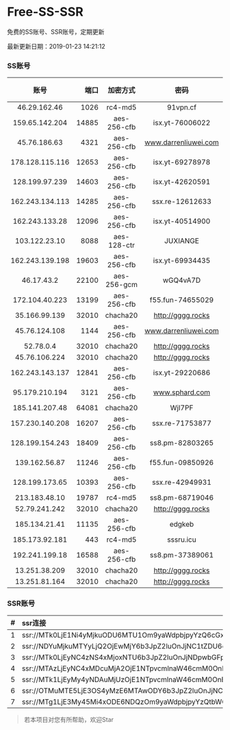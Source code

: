 # Free-SS-SSR

免费的SS账号、SSR账号，定期更新

最新更新日期：2019-01-23 14:21:12 

### SS账号

|账号|端口|加密方式|密码|更新时间|国家|
|:-----:|-----:|:----:|:----:|:----:|:----:|
|46.29.162.46|1026|rc4-md5|91vpn.cf|14:17:22|RU|
|159.65.142.204|14885|aes-256-cfb|isx.yt-76006022|14:17:06|SG|
|45.76.186.63|4321|aes-256-cfb|www.darrenliuwei.com|14:17:15|SG|
|178.128.115.116|12653|aes-256-cfb|isx.yt-69278978|14:17:06|SG|
|128.199.97.239|14603|aes-256-cfb|isx.yt-42620591|14:17:06|SG|
|162.243.134.113|14285|aes-256-cfb|ssx.re-12612633|14:17:05|US|
|162.243.133.28|12096|aes-256-cfb|isx.yt-40514900|14:17:05|US|
|103.122.23.10|8088|aes-128-ctr|JUXIANGE|14:17:08|US|
|162.243.139.198|19603|aes-256-cfb|isx.yt-69934435|14:17:05|US|
|46.17.43.2|22100|aes-256-gcm|wGQ4vA7D|14:07:20|RU|
|172.104.40.223|13199|aes-256-cfb|f55.fun-74655029|14:17:06|SG|
|35.166.99.139|32010|chacha20|http://gggg.rocks|14:17:14|US|
|45.76.124.108|1144|aes-256-cfb|www.darrenliuwei.com|14:17:06|AU|
|52.78.0.4|32010|chacha20|http://gggg.rocks|14:17:33|KR|
|45.76.106.224|32010|chacha20|http://gggg.rocks|14:17:14|JP|
|162.243.143.137|12841|aes-256-cfb|isx.yt-29220686|14:17:05|US|
|95.179.210.194|3121|aes-256-cfb|www.sphard.com|14:17:13|FR|
|185.141.207.48|64081|chacha20|WjI7PF|14:17:15|GB|
|157.230.140.208|16207|aes-256-cfb|ssx.re-71753877|14:17:06|US|
|128.199.154.243|18409|aes-256-cfb|ss8.pm-82803265|14:17:06|SG|
|139.162.56.87|11246|aes-256-cfb|f55.fun-09850926|14:17:06|SG|
|128.199.173.65|10393|aes-256-cfb|ssx.re-42949931|14:17:06|SG|
|213.183.48.10|19787|rc4-md5|ss8.pm-68719046|14:17:05|RU|
|52.79.241.242|32010|chacha20|http://gggg.rocks|14:17:24|KR|
|185.134.21.41|11135|aes-256-cfb|edgkeb|14:17:14|GB|
|185.173.92.181|443|rc4-md5|sssru.icu|14:17:18|RU|
|192.241.199.18|16588|aes-256-cfb|ss8.pm-37389061|14:17:04|US|
|13.251.38.209|32010|chacha20|http://gggg.rocks|14:17:08|SG|
|13.251.81.164|32010|chacha20|http://gggg.rocks|14:17:21|SG|


### SSR账号

|#|ssr连接|
|:-----|:-----|
|1|ssr://MTk0LjE1Ni4yMjkuODU6MTU1Om9yaWdpbjpyYzQ6cGxhaW46Ykc1amJnLz9yZW1hcmtzPVUxTlNWRTlQVEY5T2IyUmxPdVctdC1XYnZTQSZncm91cD1WMWRYTGxOVFVsTlVUMDlNTGtOUFRR|
|2|ssr://NDYuMjkuMTYyLjQ2OjEwMjY6b3JpZ2luOnJjNC1tZDU6cGxhaW46T1RGMmNHNHVZMlkvP3JlbWFya3M9VTFOU1ZFOVBURjlPYjJSbE91U19oT2U5bC1hV3J5QSZncm91cD1WMWRYTGxOVFVsTlVUMDlNTGtOUFRR|
|3|ssr://MTk0LjEyNC4zNS4xMjoxNTU6b3JpZ2luOnJjNDpwbGFpbjpiRzVqYmcvP3JlbWFya3M9VTFOU1ZFOVBURjlPYjJSbE91ZVJudVdqcXlBJmdyb3VwPVYxZFhMbE5UVWxOVVQwOU1Ma05QVFE|
|4|ssr://MTAzLjEyNC4xMDcuMjA2OjE1NTpvcmlnaW46cmM0OnBsYWluOmJHNWpiZy8_cmVtYXJrcz1VMU5TVkU5UFRGOU9iMlJsT3VTNm11V2txdVdjc09XTXVpQSZncm91cD1WMWRYTGxOVFVsTlVUMDlNTGtOUFRR|
|5|ssr://MTk1LjEyMy4yNDAuMjUzOjE1NTpvcmlnaW46cmM0OnBsYWluOmJHNWpiZy8_cmVtYXJrcz1VMU5TVkU5UFRGOU9iMlJsT3VTNWpPV0ZpLVdGc0NBJmdyb3VwPVYxZFhMbE5UVWxOVVQwOU1Ma05QVFE|
|6|ssr://OTMuMTE5LjE3OS4yMzE6MTAwODY6b3JpZ2luOnJjNC1tZDUtNjpwbGFpbjpiV2xzZFhoby8_b2Jmc3BhcmFtPTVweTY1Wnk2NXJXTDZLLUVPbWgwZEhBNkx5OTBMbU51TDBWb1pHMVVlR1UmcHJvdG9wYXJhbT1NVERsaFlNeGRPYXpxT1dHakRwb2RIUndPaTh2ZEM1amJpOVNaVVZSV25oeiZyZW1hcmtzPVUxTlNWRTlQVEY5T2IyUmxPdWU5bC1tcHJPV3d2T1M2bWlBJmdyb3VwPVYxZFhMbE5UVWxOVVQwOU1Ma05QVFE|
|7|ssr://MTg1LjE3My45Mi4xODE6NDQzOm9yaWdpbjpyYzQtbWQ1OnBsYWluOmMzTnpjblV1YVdOMS8_cmVtYXJrcz1VMU5TVkU5UFRGOU9iMlJsT3VTX2hPZTlsLWFXcnlBJmdyb3VwPVYxZFhMbE5UVWxOVVQwOU1Ma05QVFE|


> 若本项目对您有所帮助，欢迎Star